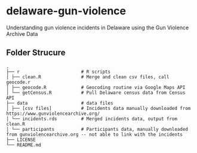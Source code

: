 # delaware-gun-violence
Understanding gun violence incidents in Delaware using the Gun Violence Archive Data

## Folder Strucure

```
.
├── r                       # R scripts
│ ├── clean.R               # Merge and clean csv files, call geocode.r
│ ├── geocode.R             # Geocoding routine via Google Maps API
│ └── getCensus.R           # Pull Delaware census data from Census API
├── data                    # data files
│ ├── [csv files]           # Incidents data manually downloaded from https://www.gunviolencearchive.org/
│ └── incidents.rds         # Merged incidents data, output from clean.R
│ └── participants          # Participants data, manually downloaded from gunviolencearchive.org -- not able to link with the incidents
├── LICENSE
└── README.md
```
